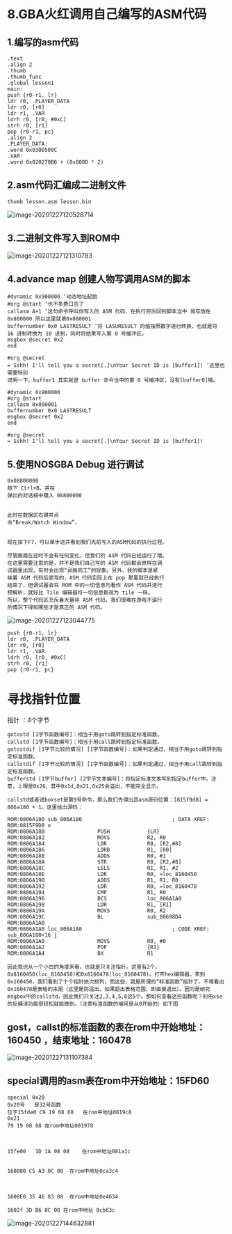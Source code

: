

# 8.GBA火红调用自己编写的ASM代码

## 1.编写的asm代码

```assembly
.text
.align 2
.thumb
.thumb_func
.global lesson1
main:
push {r0-r1, lr}
ldr r0, .PLAYER_DATA
ldr r0, [r0]
ldr r1, .VAR
ldrh r0, [r0, #0xC]
strh r0, [r1]
pop {r0-r1, pc}
.align 2
.PLAYER_DATA:
.word 0x0300500C
.VAR:
.word 0x020270B6 + (0x800D * 2)

```



## 2.asm代码汇编成二进制文件

```
thumb lesson.asm lesson.bin
```

![image-20201227120528714](https://raw.githubusercontent.com/yusenyi123/pictures1/master/imgs/20201227120537.png)





## 3.二进制文件写入到ROM中

![image-20201227121310783](https://raw.githubusercontent.com/yusenyi123/pictures1/master/imgs/20201227121310.png)

## 4.advance map 创建人物写调用ASM的脚本



```
#dynamic 0x900000 ‘动态地址起始
#org @start ‘也不多费口舌了
callasm A+1 ‘这句命令呼叫你写入的 ASM 代码，在执行完后回到脚本当中 我存放在0x800000 所以这里就填0x800001
buffernumber 0x0 LASTRESULT ‘将 LASURESULT 的值按照数字进行转换，也就是将 16 进制转换为 10 进制，同时将结果写入第 0 号缓冲区。
msgbox @secret 0x2
end

#org @secret
= Sshh! I'll tell you a secret[.]\nYour Secret ID is [buffer1]! ’这里也需要特别
说明一下，buffer1 其实就是 buffer 命令当中的第 0 号缓冲区，没有[buffer0]哦。
```

```
#dynamic 0x900000 
#org @start 
callasm 0x800001 
buffernumber 0x0 LASTRESULT
msgbox @secret 0x2
end

#org @secret
= Sshh! I'll tell you a secret[.]\nYour Secret ID is [buffer1]! 

```





## 5.使用NO$GBA Debug 进行调试

```
0x08800000
按下 Ctrl+B，并在
弹出的对话框中键入 08800000


此时在数据区右键并点
击“Break/Watch Window”，


现在按下F7，可以单步进并看到我们先前写入的ASM代码的执行过程。

尽管画面在这时不会有任何变化，但我们的 ASM 代码已经运行了哦。
在这里需要注意的是，并不是我们自己写的 ASM 代码都会原样在调
试器里出现，有时会出现“异曲同工”的现象。另外，我的脚本是紧
挨着 ASM 代码后面写的，ASM 代码实际上在 pop 那里就已经执行
结束了，但调试器会将 ROM 中的一切信息均看作 ASM 代码并进行
预解析，就好比 Tile 编辑器将一切信息都视为 tile 一样。
所以，整个代码区充斥着大量非 ASM 代码，我们很难在游戏不运行
的情况下得知哪些才是真正的 ASM 代码。
```

![image-20201227123044775](https://raw.githubusercontent.com/yusenyi123/pictures1/master/imgs/20201227123044.png)

```
push {r0-r1, lr}
ldr r0, .PLAYER_DATA
ldr r0, [r0]
ldr r1, .VAR
ldrh r0, [r0, #0xC]
strh r0, [r1]
pop {r0-r1, pc}
```











# 寻找指针位置

指针 ：4个字节

```
gotostd [1字节函数编号]：相当于用goto跳转到指定标准函数。
callstd [1字节函数编号]：相当于用call跳转到指定标准函数。
gotostdif [1字节比较的情况] [1字节函数编号]：如果判定通过，相当于用goto跳转到指定标准函数。
callstdif [1字节比较的情况] [1字节函数编号]：如果判定通过，相当于用call跳转到指定标准函数。
bufferstd [1字节buffer] [2字节文本编号]：将指定标准文本写到指定buffer中。注意，上限是0x26，其中0x1d,0x21,0x25会溢出，不能完全显示。

callstd或者说boxset是第9号命令，那么我们先得出其asm源码位置：[815f9d8] = 806a180 + 1。这里给出源码：

```

```
ROM:0806A180 sub_806A180                             ; DATA XREF: ROM:0815F9D8 o
ROM:0806A180                 PUSH            {LR}
ROM:0806A182                 MOVS            R2, R0
ROM:0806A184                 LDR             R0, [R2,#8]
ROM:0806A186                 LDRB            R1, [R0]
ROM:0806A188                 ADDS            R0, #1
ROM:0806A18A                 STR             R0, [R2,#8]
ROM:0806A18C                 LSLS            R1, R1, #2
ROM:0806A18E                 LDR             R0, =loc_8160450
ROM:0806A190                 ADDS            R1, R1, R0
ROM:0806A192                 LDR             R0, =loc_8160478
ROM:0806A194                 CMP             R1, R0
ROM:0806A196                 BCS             loc_806A1A0
ROM:0806A198                 LDR             R1, [R1]
ROM:0806A19A                 MOVS            R0, R2
ROM:0806A19C                 BL              sub_80698D4
ROM:0806A1A0
ROM:0806A1A0 loc_806A1A0                             ; CODE XREF: sub_806A180+16 j
ROM:0806A1A0                 MOVS            R0, #0
ROM:0806A1A2                 POP             {R1}
ROM:0806A1A4                 BX              R1
```

```
因此我也从一个小白的角度来看，也就是只关注指针。这里有2个，0x8160450(loc_8160450)和0x8160478(loc_8160478)。打开hex编辑器，来到0x160450，我们看到了十个指针依次排列，而这些，就是所谓的“标准函数”指针了。不难看出0x160478是表格的末尾（这里是防溢出，如果超出表格范围，即直接退出）。因为是研究msgbox中的callstd，因此我们只关注2,3,4,5,6这5个。那如何查看这些函数呢？利用xse的反编译功能很轻松就能做到。（注意标准函数的编号是从0开始的）如下图
```

## gost，callst的标准函数的表在rom中开始地址：160450  ，结束地址：160478

![image-20201227131107384](https://raw.githubusercontent.com/yusenyi123/pictures1/master/imgs/20201227131107.png)

## special调用的asm表在rom中开始地址：15FD60



```
special 0x20
0x20号   是32号函数  
位于15fde0 C9 19 08 08   在rom中地址0819c8
0x21   
79 19 08 08 在rom中地址081978



15fe00   1D 1A 08 08    在rom中地址081a1c


160080 C5 A3 0C 08  在rom中地址0ca3c4



1600E0 35 46 03 08  在rom中地址0e4634

1602f 3D B6 0C 08 在rom中地址 0cb63c
```



![image-20201227144632881](https://raw.githubusercontent.com/yusenyi123/pictures1/master/imgs/20201227144632.png)









